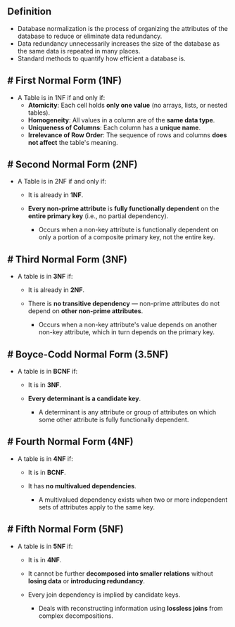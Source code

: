## **Definition**

- Database normalization is the process of organizing the attributes of the database to reduce or eliminate data redundancy.
- Data redundancy unnecessarily increases the size of the database as the same data is repeated in many places.
- Standard methods to quantify how efficient a database is.

## **# First Normal Form (1NF)**

- A Table is in 1NF if and only if:
    - **Atomicity**: Each cell holds **only one value** (no arrays, lists, or nested tables).
    - **Homogeneity**: All values in a column are of the **same data type**.
    - **Uniqueness of Columns**: Each column has a **unique name**.
    - **Irrelevance of Row Order**: The sequence of rows and columns **does not affect** the table's meaning.

## **# Second Normal Form (2NF)**

- A Table is in 2NF if and only if:
    - It is already in **1NF**.
    - **Every non-prime attribute** is **fully functionally dependent** on the **entire primary key** (i.e., no partial dependency).
        
        - Occurs when a non-key attribute is functionally dependent on only a portion of a composite primary key, not the entire key.

## **# Third Normal Form (3NF)**

- A table is in **3NF** if:
    - It is already in **2NF**.
    - There is **no transitive dependency** — non-prime attributes do not depend on **other non-prime attributes**.
        
        - Occurs when a non-key attribute's value depends on another non-key attribute, which in turn depends on the primary key.

## **# Boyce-Codd Normal Form (3.5NF)**

- A table is in **BCNF** if:
    - It is in **3NF**.
    - **Every determinant is a candidate key**.
        
        - A determinant is any attribute or group of attributes on which some other attribute is fully functionally dependent.

## **# Fourth Normal Form (4NF)**

- A table is in **4NF** if:
    - It is in **BCNF**.
    - It has **no multivalued dependencies**.
        
        - A multivalued dependency exists when two or more independent sets of attributes apply to the same key.

## **# Fifth Normal Form (5NF)**

- A table is in **5NF** if:
    - It is in **4NF**.
    - It cannot be further **decomposed into smaller relations** without **losing data** or **introducing redundancy**.
    - Every join dependency is implied by candidate keys.
        
        - Deals with reconstructing information using **lossless joins** from complex decompositions.
